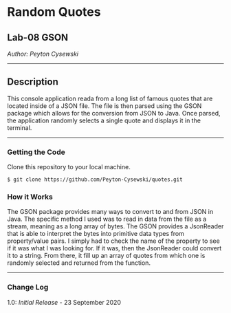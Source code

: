 # Random Quotes

## Lab-08 GSON

*Author: Peyton Cysewski*

----

## Description
This console application reada from a long list of famous quotes that are located inside of a JSON file. The file is then parsed using the GSON package which allows for the conversion from JSON to Java. Once parsed, the application randomly selects a single quote and displays it in the terminal.

---

### Getting the Code
Clone this repository to your local machine.

```
$ git clone https://github.com/Peyton-Cysewski/quotes.git
```

### How it Works
The GSON package provides many ways to convert to and from JSON in Java. The specific method I used was to read in data from the file as a stream, meaning as a long array of bytes. The GSON provides a JsonReader that is able to interpret the bytes into primitive data types from property/value pairs. I simply had to check the name of the property to see if it was what I was looking for. If it was, then the JsonReader could convert it to a string. From there, it fill up an array of quotes from which one is randomly selected and returned from the function.

---

### Change Log  
1.0: *Initial Release* - 23 September 2020